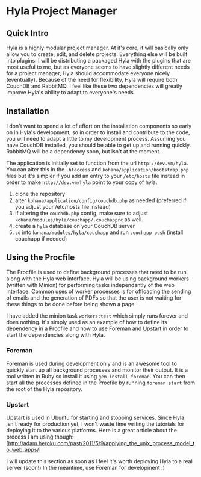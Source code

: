 # Hyla Project Manager

## Quick Intro

Hyla is a highly modular project manager. At it's core, it will basically only allow you to create, edit, and delete projects. Everything else will be built into plugins. I will be distributing a packaged Hyla with the plugins that are most useful to me, but as everyone seems to have slightly different needs for a project manager, Hyla should accommodate everyone nicely (eventually). Because of the need for flexibility, Hyla will require both CouchDB and RabbitMQ. I feel like these two dependencies will greatly improve Hyla's ability to adapt to everyone's needs.

## Installation

I don't want to spend a lot of effort on the installation components so early on in Hyla's development, so in order to install and contribute to the code, you will need to adapt a little to my development process. Assuming you have CouchDB installed, you should be able to get up and running quickly. RabbitMQ will be a dependency soon, but isn't at the moment.

The application is initially set to function from the url `http://dev.vm/hyla`. You can alter this in the `.htaccess` and `kohana/application/bootstrap.php` files but it's simpler if you add an entry to your `/etc/hosts` file instead in order to make `http://dev.vm/hyla` point to your copy of hyla.

1. clone the repository
1. alter `kohana/application/config/couchdb.php` as needed (preferred if you adjust your /etc/hosts file instead)
1. if altering the `couchdb.php` config, make sure to adjust `kohana/modules/hyla/couchapp/.couchapprc` as well.
1. create a `hyla` database on your CouchDB server
1. `cd` into `kohana/modules/hyla/couchapp` and run `couchapp push` (install couchapp if needed)

## Using the Procfile

The Procfile is used to define background processes that need to be run along with the Hyla web interface. Hyla will be using background workers (written with Minion) for performing tasks independantly of the web interface. Common uses of worker processes is for offloading the sending of emails and the generation of PDFs so that the user is not waiting for these things to be done before being shown a page.

I have added the minion task `workers:test` which simply runs forever and does nothing. It's simply used as an example of how to define its dependency in a Procfile and how to use Foreman and Upstart in order to start the dependencies along with Hyla.

### Foreman

Foreman is used during development only and is an awesome tool to quickly start up all background processes and monitor their output. It is a tool written in Ruby so install it using `gem install foreman`. You can then start all the processes defined in the Procfile by running `foreman start` from the root of the Hyla repository.

### Upstart

Upstart is used in Ubuntu for starting and stopping services. Since Hyla isn't ready for production yet, I won't waste time writing the tutorials for deploying it to the various platforms. Here is a great article about the process I am using though: [http://adam.heroku.com/past/2011/5/9/applying_the_unix_process_model_to_web_apps/]

I will update this section as soon as I feel it's worth deploying Hyla to a real server (soon!) In the meantime, use Foreman for development :)
